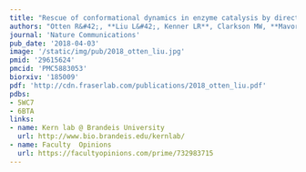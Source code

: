 ```yaml
---
title: "Rescue of conformational dynamics in enzyme catalysis by directed evolution"
authors: "Otten R&#42;, **Liu L&#42;, Kenner LR**, Clarkson MW, **Mavor D**, Tawfik DS, Kern D, **Fraser JS**"
journal: 'Nature Communications'
pub_date: '2018-04-03'
image: '/static/img/pub/2018_otten_liu.jpg'
pmid: '29615624'
pmcid: 'PMC5883053'
biorxiv: '185009'
pdf: 'http://cdn.fraserlab.com/publications/2018_otten_liu.pdf'
pdbs:
- 5WC7
- 6BTA
links:
- name: Kern lab @ Brandeis University
  url: http://www.bio.brandeis.edu/kernlab/
- name: Faculty  Opinions
  url: https://facultyopinions.com/prime/732983715
---
```

